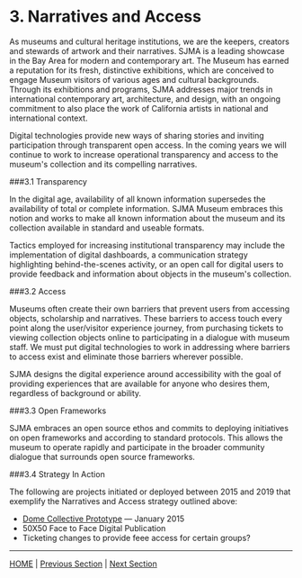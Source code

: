 # 3. Narratives and Access

As museums and cultural heritage institutions, we are the keepers, creators and stewards of artwork and their narratives. SJMA is a leading showcase in the Bay Area for modern and contemporary art. The Museum has earned a reputation for its fresh, distinctive exhibitions, which are conceived to engage Museum visitors of various ages and cultural backgrounds.  Through its exhibitions and programs, SJMA addresses major trends in international contemporary art, architecture, and design, with an ongoing commitment to also place the work of California artists in national and international context.

Digital technologies provide new ways of sharing stories and inviting participation through transparent open access. In the coming years we will continue to work to increase operational transparency and access to the museum's collection and its compelling narratives.

###3.1 Transparency

In the digital age, availability of all known information supersedes the availability of total or complete information. SJMA Museum embraces this notion and works to make all known information about the museum and its collection available in standard and useable formats.

Tactics employed for increasing institutional transparency may include the implementation of digital dashboards, a communication strategy highlighting behind-the-scenes activity, or an open call for digital users to provide feedback and information about objects in the museum's collection.

###3.2 Access

Museums often create their own barriers that prevent users from accessing objects, scholarship and narratives. These barriers to access touch every point along the user/visitor experience journey, from purchasing tickets to viewing collection objects online to participating in a dialogue with museum staff. We must put digital technologies to work in addressing where barriers to access exist and eliminate those barriers wherever possible.

SJMA designs the digital experience around accessibility with the goal of providing experiences that are available for anyone who desires them, regardless of background or ability.

###3.3 Open Frameworks

SJMA embraces an open source ethos and commits to deploying initiatives on open frameworks and according to standard protocols. This allows the museum to operate rapidly and participate in the broader community dialogue that surrounds open source frameworks.

###3.4 Strategy In Action

The following are projects initiated or deployed between 2015 and 2019 that exemplify the Narratives and Access strategy outlined above:

* [Dome Collective Prototype](http://www.warhol.org/digital/metrics) — January 2015
* 50X50 Face to Face Digital Publication
* Ticketing changes to provide feee access for certain groups?

-----

[HOME](index.md) | [Previous Section](02_Experiences_and_Engagement.md) | [Next Section](04_Organizational_Adaptation.md)
